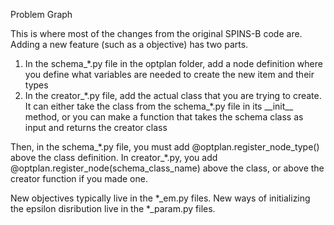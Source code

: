 Problem Graph

This is where most of the changes from the original SPINS-B code are. Adding a new feature (such as a objective) has two parts.

1) In the schema\_\*.py file in the optplan folder, add a node definition where you define what variables are needed to create the new item and their types
2) In the creator\_\*.py file, add the actual class that you are trying to create. It can either take the class from the schema\_\*.py file in its \_\_init\_\_ method, or you can make a function that takes the schema class as input and returns the creator class

Then, in the schema_\*.py file, you must add @optplan.register\_node\_type() above the class definition. In creator\_\*.py, you add @optplan.register_node(schema_class_name) above the class, or above the creator function if you made one.

New objectives typically live in the \*\_em.py files. New ways of initializing the epsilon disribution live in the \*\_param.py files.
